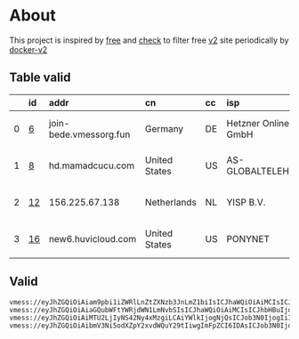 
# About

This project is inspired by [free](https://github.com/freefq/free) and [check](https://github.com/yeahwu/check) to filter free [v2](https://github.com/v2fly/v2ray-core) site periodically by [docker-v2](https://hub.docker.com/r/v2ray/official)

    

## Table valid
|    | id                   | addr                   | cn            | cc   | isp                 | ip                   | chatgpt          |
|---:|:---------------------|:-----------------------|:--------------|:-----|:--------------------|:---------------------|:-----------------|
|  0 | [6](config/6.json)   | join-bede.vmessorg.fun | Germany       | DE   | Hetzner Online GmbH | 2a01:4f8:192:348a::2 | Yes (Region: DE) |
|  1 | [8](config/8.json)   | hd.mamadcucu.com       | United States | US   | AS-GLOBALTELEHOST   | 169.197.141.187      | Yes (Region: US) |
|  2 | [12](config/12.json) | 156.225.67.138         | Netherlands   | NL   | YISP B.V.           | 154.84.1.137         | Yes (Region: NL) |
|  3 | [16](config/16.json) | new6.huvicloud.com     | United States | US   | PONYNET             | 199.195.251.9        | Yes (Region: US) |

## Valid
```
vmess://eyJhZGQiOiAiam9pbi1iZWRlLnZtZXNzb3JnLmZ1biIsICJhaWQiOiAiMCIsICJhbHBuIjogIiIsICJmcCI6ICIiLCAiaG9zdCI6ICIiLCAiaWQiOiAiYjkxMTA1YzktMjA2MS00MGU2LTkyMTktZDA0ZDViNDg2OWQzIiwgIm5ldCI6ICJ3cyIsICJwYXRoIjogIi8iLCAicG9ydCI6ICI4MCIsICJwcyI6ICJnaXRodWIuY29tL2ZyZWVmcSAtIFx1OWE2Y1x1Njc2NVx1ODk3Zlx1NGU5YVRtbmV0XHU1OTI3XHU5YTZjXHU3NTM1XHU4YmFmIDYiLCAic2N5IjogImF1dG8iLCAic25pIjogIiIsICJ0bHMiOiAiIiwgInR5cGUiOiAiIiwgInYiOiAiMiJ9
vmess://eyJhZGQiOiAiaGQubWFtYWRjdWN1LmNvbSIsICJhaWQiOiAiMCIsICJhbHBuIjogIiIsICJmcCI6ICIiLCAiaG9zdCI6ICJoNC5tYW1hZGN1Y3UuY29tIiwgImlkIjogIjhlZDlhZWMyLWUwMmUtNGEyNy1mZTAyLWMzZTIwNDUyZTRjNyIsICJuZXQiOiAid3MiLCAicGF0aCI6ICIvIiwgInBvcnQiOiAiMjA1MiIsICJwcyI6ICJnaXRodWIuY29tL2ZyZWVmcSAtIFx1N2Y4ZVx1NTZmZENsb3VkRmxhcmVcdTUxNmNcdTUzZjhDRE5cdTgyODJcdTcwYjkgOCIsICJzY3kiOiAiYXV0byIsICJzbmkiOiAiIiwgInRscyI6ICIiLCAidHlwZSI6ICIiLCAidiI6ICIyIn0=
vmess://eyJhZGQiOiAiMTU2LjIyNS42Ny4xMzgiLCAiYWlkIjogNjQsICJob3N0IjogIiIsICJpZCI6ICI5NjRiZjQ5OS05ZWMwLTQzNzgtOTJiNi04N2Q4ZDg2MWIyZDAiLCAibmV0IjogInRjcCIsICJwYXRoIjogIiIsICJwb3J0IjogNDgxMTMsICJwcyI6ICJnaXRodWIuY29tL2ZyZWVmcSAtIFx1NTM1N1x1OTc1ZSAgMTIiLCAidGxzIjogIiIsICJ0eXBlIjogImF1dG8iLCAic2VjdXJpdHkiOiAiYXV0byIsICJza2lwLWNlcnQtdmVyaWZ5IjogdHJ1ZSwgInNuaSI6ICIifQ==
vmess://eyJhZGQiOiAibmV3Ni5odXZpY2xvdWQuY29tIiwgImFpZCI6IDAsICJob3N0IjogIiIsICJpZCI6ICJhMTFjYTc2MC05ZWY5LTRhNjMtOTVjOS00YzVjMzJkNTYyNTEiLCAibmV0IjogIndzIiwgInBhdGgiOiAiL2h1dmkiLCAicG9ydCI6IDQ0MywgInBzIjogImdpdGh1Yi5jb20vZnJlZWZxIC0gXHU3ZjhlXHU1NmZkQ2xvdWRGbGFyZVx1NTE2Y1x1NTNmOENETlx1ODI4Mlx1NzBiOSAxNiIsICJ0bHMiOiAidGxzIiwgInR5cGUiOiAiYXV0byIsICJzZWN1cml0eSI6ICJhdXRvIiwgInNraXAtY2VydC12ZXJpZnkiOiB0cnVlLCAic25pIjogIiJ9
```

